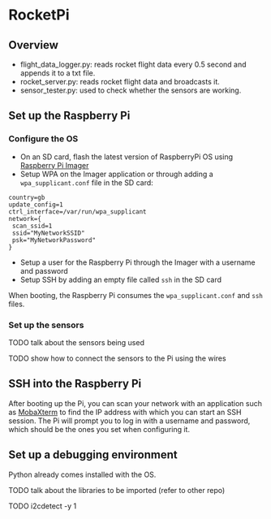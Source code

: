 # RocketPi

## Overview

- flight_data_logger.py: reads rocket flight data every 0.5 second and appends it to a txt file.
- rocket_server.py: reads rocket flight data and broadcasts it.
- sensor_tester.py: used to check whether the sensors are working.

## Set up the Raspberry Pi

### Configure the OS

- On an SD card, flash the latest version of RaspberryPi OS using [Raspberry Pi Imager](https://www.raspberrypi.com/software/)
- Setup WPA on the Imager application or through adding a `wpa_supplicant.conf` file in the SD card:
```
country=gb
update_config=1
ctrl_interface=/var/run/wpa_supplicant
network={
 scan_ssid=1
 ssid="MyNetworkSSID"
 psk="MyNetworkPassword"
}
```
- Setup a user for the Raspberry Pi through the Imager with a username and password
- Setup SSH by adding an empty file called `ssh` in the SD card

When booting, the Raspberry Pi consumes the `wpa_supplicant.conf` and `ssh` files.

### Set up the sensors

TODO talk about the sensors being used

TODO show how to connect the sensors to the Pi using the wires

## SSH into the Raspberry Pi

After booting up the Pi, you can scan your network with an application such as [MobaXterm](https://mobaxterm.mobatek.net/) to find the IP address with which you can start an SSH session.
The Pi will prompt you to log in with a username and password, which should be the ones you set when configuring it.

## Set up a debugging environment

Python already comes installed with the OS.

TODO talk about the libraries to be imported (refer to other repo)

TODO i2cdetect -y 1
